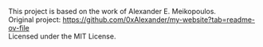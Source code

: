 
This project is based on the work of Alexander E. Meikopoulos.  
Original project: https://github.com/0xAlexander/my-website?tab=readme-ov-file  
Licensed under the MIT License.